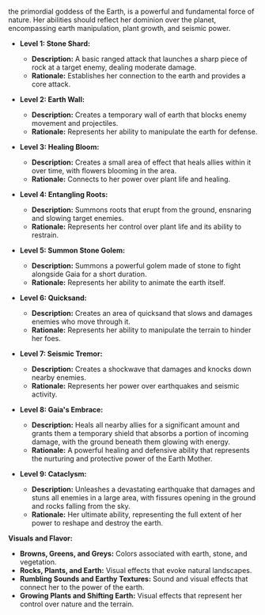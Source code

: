 the primordial goddess of the Earth, is a powerful and fundamental force of nature. Her abilities should reflect her dominion over the planet, encompassing earth manipulation, plant growth, and seismic power.

- **Level 1: Stone Shard:**
    
    - **Description:** A basic ranged attack that launches a sharp piece of rock at a target enemy, dealing moderate damage.
    - **Rationale:** Establishes her connection to the earth and provides a core attack.
- **Level 2: Earth Wall:**
    
    - **Description:** Creates a temporary wall of earth that blocks enemy movement and projectiles.
    - **Rationale:** Represents her ability to manipulate the earth for defense.
- **Level 3: Healing Bloom:**
    
    - **Description:** Creates a small area of effect that heals allies within it over time, with flowers blooming in the area.
    - **Rationale:** Connects to her power over plant life and healing.
- **Level 4: Entangling Roots:**
    
    - **Description:** Summons roots that erupt from the ground, ensnaring and slowing target enemies.
    - **Rationale:** Represents her control over plant life and its ability to restrain.
- **Level 5: Summon Stone Golem:**
    
    - **Description:** Summons a powerful golem made of stone to fight alongside Gaia for a short duration.
    - **Rationale:** Represents her ability to animate the earth itself.
- **Level 6: Quicksand:**
    
    - **Description:** Creates an area of quicksand that slows and damages enemies who move through it.
    - **Rationale:** Represents her ability to manipulate the terrain to hinder her foes.
- **Level 7: Seismic Tremor:**
    
    - **Description:** Creates a shockwave that damages and knocks down nearby enemies.
    - **Rationale:** Represents her power over earthquakes and seismic activity.
- **Level 8: Gaia's Embrace:**
    
    - **Description:** Heals all nearby allies for a significant amount and grants them a temporary shield that absorbs a portion of incoming damage, with the ground beneath them glowing with energy.
    - **Rationale:** A powerful healing and defensive ability that represents the nurturing and protective power of the Earth Mother.
- **Level 9: Cataclysm:**
    
    - **Description:** Unleashes a devastating earthquake that damages and stuns all enemies in a large area, with fissures opening in the ground and rocks falling from the sky.
    - **Rationale:** Her ultimate ability, representing the full extent of her power to reshape and destroy the earth.
      
**Visuals and Flavor:**

- **Browns, Greens, and Greys:** Colors associated with earth, stone, and vegetation.
- **Rocks, Plants, and Earth:** Visual effects that evoke natural landscapes.
- **Rumbling Sounds and Earthy Textures:** Sound and visual effects that connect her to the power of the earth.
- **Growing Plants and Shifting Earth:** Visual effects that represent her control over nature and the terrain.
